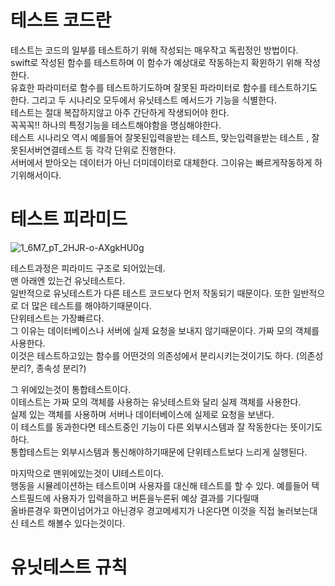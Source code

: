 # 테스트 코드란   
테스트는 코드의 일부를 테스트하기 위해 작성되는 매우작고 독립정인 방법이다.   
swift로 작성된 함수를 테스트하며 이 함수가 예상대로 작동하는지 확윈하기 위해 작성한다.   
유효한 파라미터로 함수를 테스트하기도하며 잘못된 파라미터로 함수를 테스트하기도 한다. 그리고 두 시나리오 모두에서 유닛테스트 메서드가 기능을 식별한다.      
테스트는 절대 복잡하지않고 아주 간단하게 작생되어야 한다.   
꼭꼭꼭!! 하나의 특정기능을 테스트해야함을 명심해야한다.     
테스트 시나리오 역시 예를들어 잘못된입력을받는 테스트, 맞는입력을받는 테스트 , 잘못된서버연결테스트 등 각각 단위로 진행한다.   
서버에서 받아오는 데이터가 아닌 더미데이터로 대체한다. 그이유는 빠르게작동하게 하기위해서이다.   


# 테스트 피라미드
![1_6M7_pT_2HJR-o-AXgkHU0g](https://user-images.githubusercontent.com/93653997/168221847-85f77cb4-dcfc-4145-94d6-2d918350613e.jpeg)

테스트과정은 피라미드 구조로 되어있는데.   
맨 아래엔 있는건 유닛테스트다.   
일반적으로 유닛테스트가 다른 테스트 코드보다 먼저 작동되기 때문이다. 또한 일반적으로 더 많은 테스트를 해야하기때문이다.   
단위테스트는 가장빠르다.   
그 이유는 데이터베이스나 서버에 실제 요청을 보내지 않기때문이다. 가짜 모의 객체를 사용한다.   
이것은 테스트하고있는 함수를 어떤것의 의존성에서 분리시키는것이기도 하다. (의존성 분리?, 종속성 분리?)   
   
      
그 위에있는것이 통합테스트이다.   
이테스트는 가짜 모의 객체를 사용하는 유닛테스트와 달리 실제 객체를 사용한다.   
실제 있는 객체를 사용하며 서버나 데이터베이스에 실제로 요청을 보낸다.   
이 테스트를 동과한다면 테스트중인 기능이 다른 외부시스템과 잘 작동한다는 뜻이기도하다.   
통합테스트는 외부시스템과 통신해야하기때문에 단위테스트보다 느리게 실행된다.   
   
      
마지막으로 맨위에있는것이 UI테스트이다.   
행동을 시뮬레이션하는 테스트이며 사용자를 대신해 테스트를 할 수 있다.
예를들어 텍스트필드에 사용자가 입력을하고 버튼을누른뒤 예상 결과를 기다릴때   
올바른경우 화면이넘어가고 아닌경우 경고메세지가 나온다면 이것을 직접 눌러보는대신 테스트 해볼수 있다는것이다.   

# 유닛테스트 규칙

